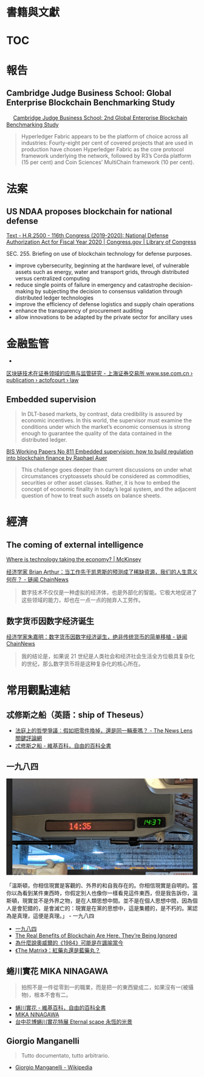 # 書籍與文獻

# TOC
<!-- toc -->

# 報告

## Cambridge Judge Business School: Global Enterprise Blockchain Benchmarking Study
　
[Cambridge Judge Business School: 2nd Global Enterprise Blockchain Benchmarking Study](https://www.jbs.cam.ac.uk/faculty-research/centres/alternative-finance/publications/2nd-global-enterprise-blockchain-benchmarking-study/)

> Hyperledger Fabric appears to be the platform of choice across all industries: Fourty-eight per cent of covered projects that are used in production have chosen Hyperledger Fabric as the core protocol framework underlying the network, followed by R3’s Corda platform (15 per cent) and Coin Sciences’ MultiChain framework (10 per cent).

# 法案

## US NDAA proposes blockchain for national defense

[Text - H.R.2500 - 116th Congress (2019-2020): National Defense Authorization Act for Fiscal Year 2020 | Congress.gov | Library of Congress](https://www.congress.gov/bill/116th-congress/house-bill/2500/text)

SEC. 255. Briefing on use of blockchain technology for defense purposes.

- improve cybersecurity, beginning at the hardware level, of vulnerable assets such as energy, water and transport grids, through distributed versus centralized computing
- reduce single points of failure in emergency and catastrophe decision-making by subjecting the decision to consensus validation through distributed ledger technologies
- improve the efficiency of defense logistics and supply chain operations
- enhance the transparency of procurement auditing
- allow innovations to be adapted by the private sector for ancillary uses

# 金融監管
- 
[区块链技术在证券领域的应用与监管研究 - 上海证券交易所 www.sse.com.cn › publication › actofcourt › law ](http://www.sse.com.cn/aboutus/publication/actofcourt/law/list/a/20190807/10c1f444867fc7b6c66d84f64452a5c3.pdf)


## Embedded supervision

> In DLT-based markets, by contrast, data credibility is assured by economic incentives. In this world, the supervisor must examine the  conditions under which the market’s economic consensus is strong enough to guarantee the quality of the data contained in the distributed ledger. 

[BIS Working Papers No 811 Embedded supervision: how to build regulation into blockchain finance by Raphael Auer](https://www.bis.org/publ/work811.pdf)

> This challenge goes deeper than current discussions on under what circumstances cryptoassets should be considered as commodities, securities  or other asset classes. Rather, it is how to embed the concept of economic finality in today’s legal system, and the adjacent question of how to treat such assets on balance sheets.

# 經濟

## The coming of external intelligence

[Where is technology taking the economy? | McKinsey](https://www.mckinsey.com/business-functions/mckinsey-analytics/our-insights/where-is-technology-taking-the-economy)

[经济学家 Brian Arthur：当工作先于凯恩斯的预测成了稀缺资源，我们的人生意义何在？ - 链闻 ChainNews](https://www.chainnews.com/articles/991116111661.htm)

> 数字技术不仅仅是一种虚拟的经济体，也是外部化的智能。它极大地促进了这些领域的能力，却也在一点一点的抛弃人工劳作。

## 数字货币因数字经济诞生

[经济学家朱嘉明：数字货币因数字经济诞生，绝非传统货币的简单移植 - 链闻 ChainNews](https://www.chainnews.com/articles/323383360421.htm)

> 我的结论是，如果说 21 世纪是人类社会和经济社会生活全方位极具复杂化的世纪，那么数字货币将是这种复杂化的核心所在。



# 常用觀點連結

## 忒修斯之船（英語：ship of Theseus）

- [法庭上的哲學爭議︰假如把零件換掉，還是同一輛車嗎？ - The News Lens 關鍵評論網](https://www.thenewslens.com/article/81168?fbclid=IwAR1p1eNd62jG764_U5Nkaj8L_5XULmA202v0nRK2Le7cl5CmZDlnA49SH_U)
- [忒修斯之船 - 維基百科，自由的百科全書](https://zh.wikipedia.org/zh-tw/%E5%BF%92%E4%BF%AE%E6%96%AF%E4%B9%8B%E8%88%B9)


## 一九八四

![book1984](images/book-1984-1437.png)

「溫斯頓，你相信現實是客觀的、外界的和自我存在的。你相信現實是自明的。當你以為看到某件東西時，你假定別人也像你一樣看見這件東西，但是我告訴你，溫斯頓，現實並不是外界之物，是在人類思想中間。並不是在個人思想中間，因為個人是會犯錯的，是會滅亡的：現實是在黨的思想中，這是集體的，是不朽的。黨認為是真理，這便是真理。」 - 一九八四

- [一九八四](https://zh.wikipedia.org/zh-tw/%E4%B8%80%E4%B9%9D%E5%85%AB%E5%9B%9B)
- [The Real Benefits of Blockchain Are Here. They’re Being Ignored](https://www.coindesk.com/the-real-benefits-of-blockchain-are-here-theyre-being-ignored)
- [為什麼說奧威爾的《1984》可能是在諷喻當今](https://www.bbc.com/ukchina/trad/vert-cul-44333736)
- [《The Matrix》：紅藥丸還是藍藥丸？](https://hypebeast.com/zh/2019/8/keanu-reeves-the-matrix)


## 蜷川實花 MIKA NINAGAWA

> 拍照不是一件從零到一的職業，而是把一的東西變成二，如果沒有一(被攝物)，根本不會有二。

- [蜷川實花 - 維基百科，自由的百科全書](https://zh.wikipedia.org/zh-tw/%E8%9C%B7%E5%B7%9D%E5%AF%A6%E8%8A%B1)
- [MIKA NINAGAWA](https://mikaninagawa.com/)
- [台中花博蜷川實花特展 Eternal scape 永恆的光景](http://www.dribs-drabs.com/blog/post/466385276-mikaninagawa-eternalscape)

## Giorgio Manganelli

> Tutto documentato, tutto arbitrario.

- [Giorgio Manganelli - Wikipedia](https://en.wikipedia.org/wiki/Giorgio_Manganelli)